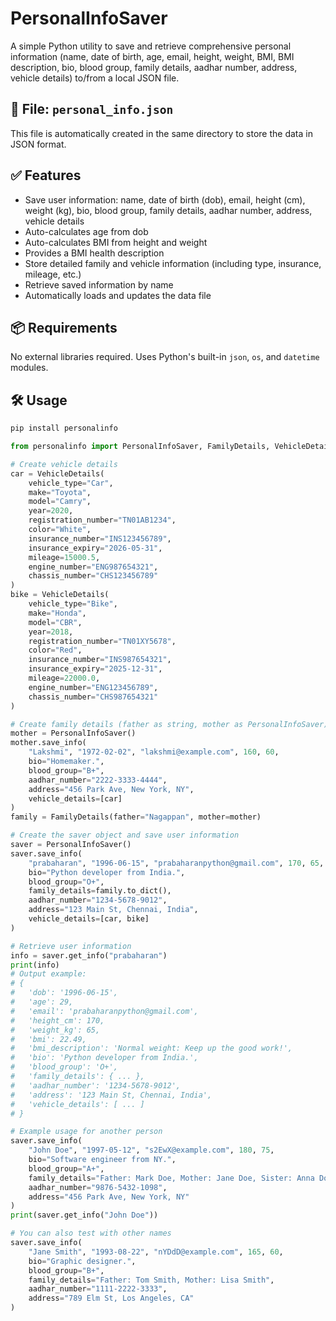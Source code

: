# PersonalInfoSaver

A simple Python utility to save and retrieve comprehensive personal information (name, date of birth, age, email, height, weight, BMI, BMI description, bio, blood group, family details, aadhar number, address, vehicle details) to/from a local JSON file.

## 📁 File: `personal_info.json`
This file is automatically created in the same directory to store the data in JSON format.

## ✅ Features
- Save user information: name, date of birth (dob), email, height (cm), weight (kg), bio, blood group, family details, aadhar number, address, vehicle details
- Auto-calculates age from dob
- Auto-calculates BMI from height and weight
- Provides a BMI health description
- Store detailed family and vehicle information (including type, insurance, mileage, etc.)
- Retrieve saved information by name
- Automatically loads and updates the data file

## 📦 Requirements
No external libraries required. Uses Python's built-in `json`, `os`, and `datetime` modules.

## 🛠️ Usage

```bash
pip install personalinfo
```

```python
from personalinfo import PersonalInfoSaver, FamilyDetails, VehicleDetails

# Create vehicle details
car = VehicleDetails(
    vehicle_type="Car",
    make="Toyota",
    model="Camry",
    year=2020,
    registration_number="TN01AB1234",
    color="White",
    insurance_number="INS123456789",
    insurance_expiry="2026-05-31",
    mileage=15000.5,
    engine_number="ENG987654321",
    chassis_number="CHS123456789"
)
bike = VehicleDetails(
    vehicle_type="Bike",
    make="Honda",
    model="CBR",
    year=2018,
    registration_number="TN01XY5678",
    color="Red",
    insurance_number="INS987654321",
    insurance_expiry="2025-12-31",
    mileage=22000.0,
    engine_number="ENG123456789",
    chassis_number="CHS987654321"
)

# Create family details (father as string, mother as PersonalInfoSaver)
mother = PersonalInfoSaver()
mother.save_info(
    "Lakshmi", "1972-02-02", "lakshmi@example.com", 160, 60,
    bio="Homemaker.",
    blood_group="B+",
    aadhar_number="2222-3333-4444",
    address="456 Park Ave, New York, NY",
    vehicle_details=[car]
)
family = FamilyDetails(father="Nagappan", mother=mother)

# Create the saver object and save user information
saver = PersonalInfoSaver()
saver.save_info(
    "prabaharan", "1996-06-15", "prabaharanpython@gmail.com", 170, 65,
    bio="Python developer from India.",
    blood_group="O+",
    family_details=family.to_dict(),
    aadhar_number="1234-5678-9012",
    address="123 Main St, Chennai, India",
    vehicle_details=[car, bike]
)

# Retrieve user information
info = saver.get_info("prabaharan")
print(info)
# Output example:
# {
#   'dob': '1996-06-15',
#   'age': 29,
#   'email': 'prabaharanpython@gmail.com',
#   'height_cm': 170,
#   'weight_kg': 65,
#   'bmi': 22.49,
#   'bmi_description': 'Normal weight: Keep up the good work!',
#   'bio': 'Python developer from India.',
#   'blood_group': 'O+',
#   'family_details': { ... },
#   'aadhar_number': '1234-5678-9012',
#   'address': '123 Main St, Chennai, India',
#   'vehicle_details': [ ... ]
# }

# Example usage for another person
saver.save_info(
    "John Doe", "1997-05-12", "s2EwX@example.com", 180, 75,
    bio="Software engineer from NY.",
    blood_group="A+",
    family_details="Father: Mark Doe, Mother: Jane Doe, Sister: Anna Doe",
    aadhar_number="9876-5432-1098",
    address="456 Park Ave, New York, NY"
)
print(saver.get_info("John Doe"))

# You can also test with other names
saver.save_info(
    "Jane Smith", "1993-08-22", "nYDdD@example.com", 165, 60,
    bio="Graphic designer.",
    blood_group="B+",
    family_details="Father: Tom Smith, Mother: Lisa Smith",
    aadhar_number="1111-2222-3333",
    address="789 Elm St, Los Angeles, CA"
)
```
